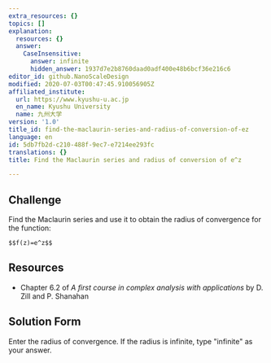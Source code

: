 ```yaml
---
extra_resources: {}
topics: []
explanation:
  resources: {}
  answer:
    CaseInsensitive:
      answer: infinite
      hidden_answer: 1937d7e2b8760daad0adf400e48b6bcf36e216c6
editor_id: github.NanoScaleDesign
modified: 2020-07-03T00:47:45.910056905Z
affiliated_institute:
  url: https://www.kyushu-u.ac.jp
  en_name: Kyushu University
  name: 九州大学
version: '1.0'
title_id: find-the-maclaurin-series-and-radius-of-conversion-of-ez
language: en
id: 5db7fb2d-c210-488f-9ec7-e7214ee293fc
translations: {}
title: Find the Maclaurin series and radius of conversion of e^z

---
```


## Challenge
Find the Maclaurin series and use it to obtain the radius of convergence for the function:

`$$f(z)=e^z$$`

## Resources
- Chapter 6.2 of *A first course in complex analysis with applications* by D. Zill and P. Shanahan


## Solution Form
Enter the radius of convergence.
If the radius is infinite, type "infinite" as your answer.